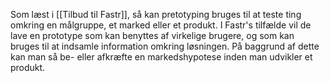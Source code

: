 Som læst i [[Tilbud til Fastr]], så kan pretotyping bruges til at teste ting omkring en målgruppe, et marked eller et produkt.
I Fastr's tilfælde vil de lave en prototype som kan benyttes af virkelige brugere, og som kan bruges til at indsamle information omkring løsningen. På baggrund af dette kan man så be- eller afkræfte en markedshypotese inden man udvikler et produkt.